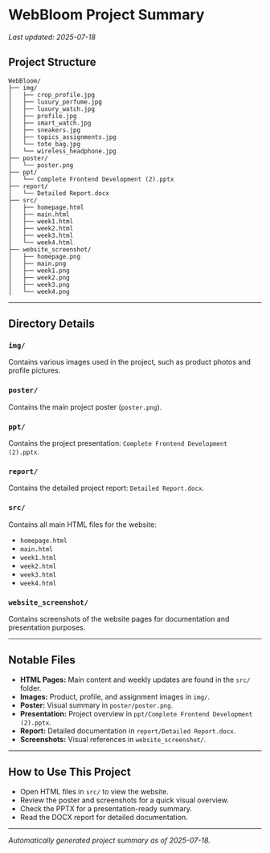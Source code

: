# WebBloom Project Summary

_Last updated: 2025-07-18_

## Project Structure

```
WebBloom/
├── img/
│   ├── crop_profile.jpg
│   ├── luxury_perfume.jpg
│   ├── luxury_watch.jpg
│   ├── profile.jpg
│   ├── smart_watch.jpg
│   ├── sneakers.jpg
│   ├── topics_assignments.jpg
│   └── tote_bag.jpg
│   └── wireless_headphone.jpg
├── poster/
│   └── poster.png
├── ppt/
│   └── Complete Frontend Development (2).pptx
├── report/
│   └── Detailed Report.docx
├── src/
│   ├── homepage.html
│   ├── main.html
│   ├── week1.html
│   ├── week2.html
│   ├── week3.html
│   └── week4.html
├── website_screenshot/
│   ├── homepage.png
│   ├── main.png
│   ├── week1.png
│   ├── week2.png
│   ├── week3.png
│   └── week4.png
```

---

## Directory Details

### `img/`
Contains various images used in the project, such as product photos and profile pictures.

### `poster/`
Contains the main project poster (`poster.png`).

### `ppt/`
Contains the project presentation: `Complete Frontend Development (2).pptx`.

### `report/`
Contains the detailed project report: `Detailed Report.docx`.

### `src/`
Contains all main HTML files for the website:
- `homepage.html`
- `main.html`
- `week1.html`
- `week2.html`
- `week3.html`
- `week4.html`

### `website_screenshot/`
Contains screenshots of the website pages for documentation and presentation purposes.

---

## Notable Files

- **HTML Pages:** Main content and weekly updates are found in the `src/` folder.
- **Images:** Product, profile, and assignment images in `img/`.
- **Poster:** Visual summary in `poster/poster.png`.
- **Presentation:** Project overview in `ppt/Complete Frontend Development (2).pptx`.
- **Report:** Detailed documentation in `report/Detailed Report.docx`.
- **Screenshots:** Visual references in `website_screenshot/`.

---

## How to Use This Project

- Open HTML files in `src/` to view the website.
- Review the poster and screenshots for a quick visual overview.
- Check the PPTX for a presentation-ready summary.
- Read the DOCX report for detailed documentation.

---

_Automatically generated project summary as of 2025-07-18._
